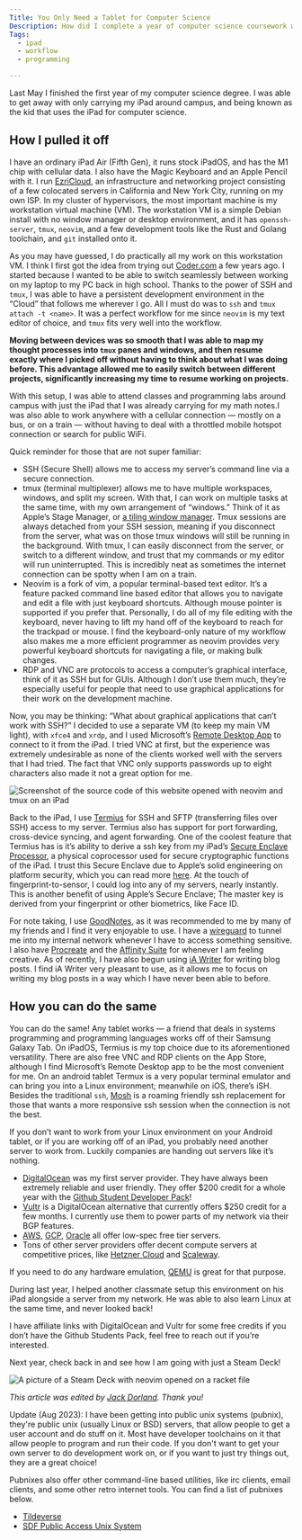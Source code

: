 ```yaml
---
Title: You Only Need a Tablet for Computer Science
Description: How did I complete a year of computer science coursework with just an iPad?
Tags: 
  - ipad
  - workflow
  - programming

---
```


Last May I finished the first year of my computer science degree. I was able to
get away with only carrying my iPad around campus, and being known as the kid
that uses the iPad for computer science.

## How I pulled it off

I have an ordinary iPad Air (Fifth Gen), it runs stock iPadOS, and has the M1
chip with cellular data. I also have the Magic Keyboard and an Apple Pencil with
it. I run [EzriCloud](https://as206628.net), an infrastructure and networking
project consisting of a few colocated servers in California and New York City,
running on my own ISP. In my cluster of hypervisors, the most important machine
is my workstation virtual machine (VM). The workstation VM is a simple Debian
install with no window manager or desktop environment, and it has
`openssh-server`, `tmux`, `neovim`, and a few development tools like the Rust
and Golang toolchain, and `git` installed onto it.

As you may have guessed, I do practically all my work on this workstation VM. I
think I first got the idea from trying out [Coder.com](https://coder.com/) a few
years ago. I started because I wanted to be able to switch seamlessly between
working on my laptop to my PC back in high school. Thanks to the power of SSH
and `tmux`, I was able to have a persistent development environment in the
“Cloud” that follows me wherever I go. All I must do was to `ssh` and `tmux attach
-t <name>`. It was a perfect workflow for me since `neovim` is my text editor of
choice, and `tmux` fits very well into the workflow.

**Moving between devices was so smooth that I was able to map my thought
processes into `tmux` panes and windows, and then resume exactly where I picked
off without having to think about what I was doing before. This advantage
allowed me to easily switch between different projects, significantly increasing
my time to resume working on projects.**

With this setup, I was able to attend classes and programming labs around campus
with just the iPad that I was already carrying for my math notes.I was also able
to work anywhere with a cellular connection — mostly on a bus, or on a train —
without having to deal with a throttled mobile hotspot connection or search for
public WiFi.

Quick reminder for those that are not super familiar:

* SSH (Secure Shell) allows me to access my server’s command line via a secure
  connection.
* tmux (terminal multiplexer) allows me to have multiple workspaces, windows,
  and split my screen. With that, I can work on multiple tasks at the same time,
  with my own arrangement of “windows.” Think of it as Apple’s Stage Manager, or
  [a tiling window manager](bspwm). Tmux sessions are always detached from your
  SSH session, meaning if you disconnect from the server, what was on those tmux
  windows will still be running in the background. With tmux, I can easily
  disconnect from the server, or switch to a different window, and trust that my
  commands or my editor will run uninterrupted. This is incredibly neat as
  sometimes the internet connection can be spotty when I am on a train.
* Neovim is a fork of vim, a popular terminal-based text editor. It’s a feature
  packed command line based editor that allows you to navigate and edit a file
  with just keyboard shortcuts. Although mouse pointer is supported if you
  prefer that. Personally, I do all of my file editing with the keyboard, never
  having to lift my hand off of the keyboard to reach for the trackpad or mouse.
  I find the keyboard-only nature of my workflow also makes me a more efficient
  programmer as neovim provides very powerful keyboard shortcuts for navigating
  a file, or making bulk changes.
* RDP and VNC are protocols to access a computer’s graphical interface, think of
  it as SSH but for GUIs. Although I don’t use them much, they’re especially
  useful for people that need to use graphical applications for their work on
  the development machine.

Now, you may be thinking: “What about graphical applications that can’t work
with SSH?” I decided to use a separate VM (to keep my main VM light), with
`xfce4` and `xrdp`, and I used Microsoft’s [Remote Desktop
App](https://apps.apple.com/us/app/remote-desktop-mobile/id714464092) to connect
to it from the iPad. I tried VNC at first, but the experience was extremely
undesirable as none of the clients worked well with the servers that I had
tried. The fact that VNC only supports passwords up to eight characters also
made it not a great option for me.

![Screenshot of the source code of this website opened with neovim and tmux on an
iPad](/assets/img/blog/20230725-ipad-screenshot.png)

Back to the iPad, I use [Termius](https://termius.com/) for SSH and SFTP
(transferring files over SSH) access to my server. Termius also has support for
port forwarding, cross-device syncing, and agent forwarding. One of the coolest
feature that Termius has is it’s ability to derive a ssh key from my iPad’s
[Secure Enclave
Processor](https://support.apple.com/guide/security/secure-enclave-sec59b0b31ff/web),
a physical coprocessor used for secure cryptographic functions of the iPad. I
trust this Secure Enclave due to Apple’s solid engineering on platform security,
which you can read more
[here](https://support.apple.com/guide/security/welcome/web). At the touch of
fingerprint-to-sensor, I could log into any of my servers, nearly instantly.
This is another benefit of using Apple’s Secure Enclave; The master key is
derived from your fingerprint or other biometrics, like Face ID.

For note taking, I use [GoodNotes](https://www.goodnotes.com/), as it was
recommended to me by many of my friends and I find it very enjoyable to use. I
have a [wireguard](https://www.wireguard.com/) to tunnel me into my internal
network whenever I have to access something sensitive. I also have
[Procreate](https://procreate.com/) and the [Affinity
Suite](https://affinity.serif.com/en-us/) for whenever I am feeling creative. As
of recently, I have also begun using [iA Writer](https://ia.net/writer) for
writing blog posts. I find iA Writer very pleasant to use, as it allows me to
focus on writing my blog posts in a way which I have never been able to before.

## How you can do the same

You can do the same! Any tablet works — a friend that deals in systems
programming and programming languages works off of their Samsung Galaxy Tab. On
iPadOS, Termius is my top choice due to its aforementioned versatility. There
are also free VNC and RDP clients on the App Store, although I find Microsoft’s
Remote Desktop app to be the most convenient for me. On an android tablet Termux
is a very popular terminal emulator and can bring you into a Linux environment;
meanwhile on iOS, there’s iSH. Besides the traditional `ssh`,
[Mosh](https://mosh.org/) is a roaming friendly ssh replacement for those that
wants a more responsive ssh session when the connection is not the best.

If you don’t want to work from your Linux environment on your Android tablet, or
if you are working off of an iPad, you probably need another server to work
from. Luckily companies are handing out servers like it’s nothing.

* [DigitalOcean](https://www.digitalocean.com/) was my first server provider.
  They have always been extremely reliable and user friendly. They offer $200
  credit for a whole year with the [Github Student Developer
  Pack](https://education.github.com/pack)!
* [Vultr](https://www.vultr.com/) is a DigitalOcean alternative that currently
  offers $250 credit for a few months. I currently use them to power parts of my
  network via their BGP features.
* [AWS](https://aws.amazon.com/), [GCP](https://cloud.google.com/),
  [Oracle](https://www.oracle.com/cloud/) all offer low-spec free tier servers.
* Tons of other server providers offer decent compute servers at competitive
  prices, like [Hetzner Cloud](https://www.hetzner.com) and
  [Scaleway](https://www.scaleway.com/en/).

If you need to do any hardware emulation, [QEMU](https://www.qemu.org/) is great
for that purpose.

During last year, I helped another classmate setup this environment on his iPad
alongside a server from my network. He was able to also learn Linux at the same
time, and never looked back!

I have affiliate links with DigitalOcean and Vultr for some free credits if you
don’t have the Github Students Pack, feel free to reach out if you’re
interested.

Next year, check back in and see how I am going with just a Steam Deck!

![A picture of a Steam Deck with neovim opened on a racket
file](/assets/img/blog/20230725-steamdeck.jpg)

*This article was edited by [Jack Dorland](https://jackdor.land/). Thank you!*

Update (Aug 2023): I have been getting into public unix systems (pubnix),
they're public unix (usually Linux or BSD) servers, that allow people to get a
user account and do stuff on it. Most have developer toolchains on it that allow
people to program and run their code. If you don't want to get your own server
to do development work on, or if you want to just try things out, they are a
great choice!

Pubnixes also offer other command-line based utilities, like irc clients, email
clients, and some other retro internet tools. You can find a list of pubnixes
below.

* [Tildeverse](https://tildeverse.org)
* [SDF Public Access Unix System](https://sdf.org)
